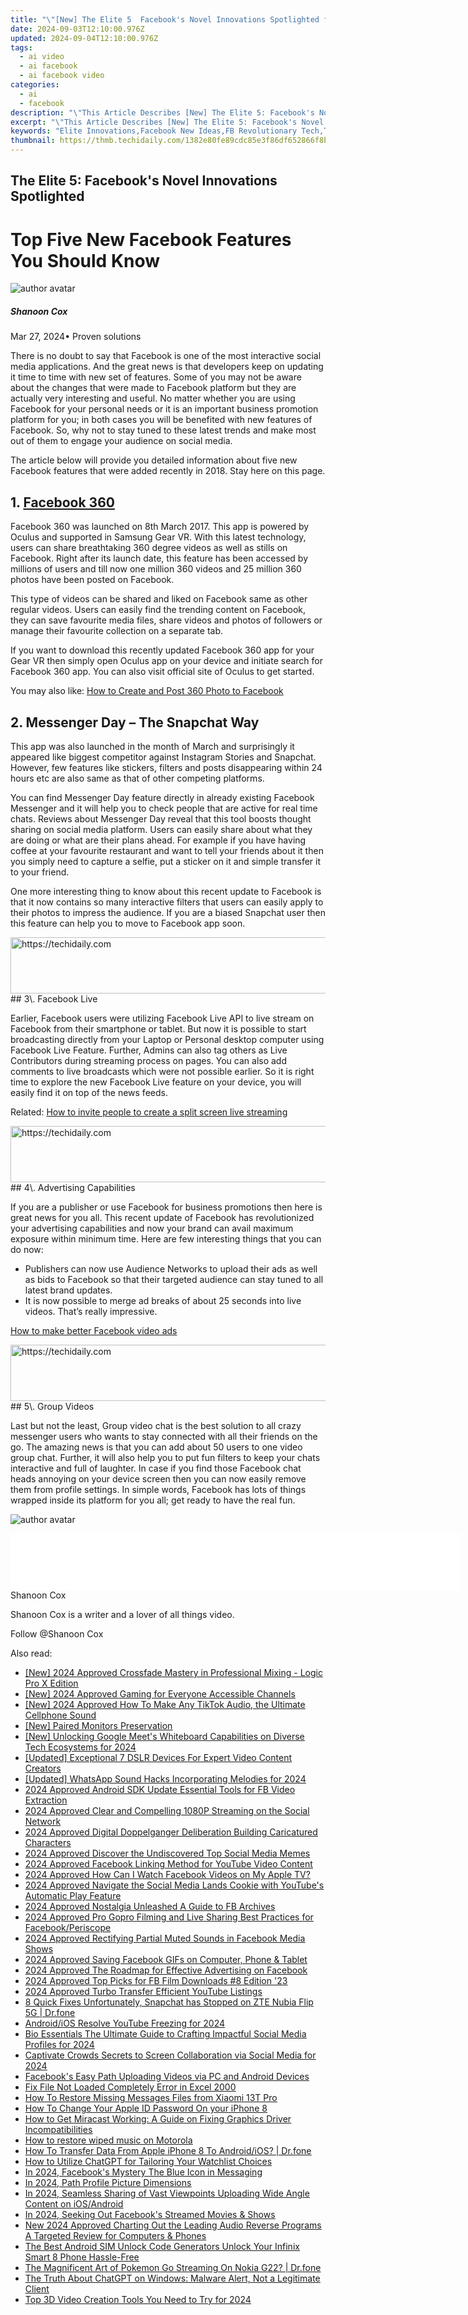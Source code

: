 ```yaml
---
title: "\"[New] The Elite 5  Facebook's Novel Innovations Spotlighted for 2024\""
date: 2024-09-03T12:10:00.976Z
updated: 2024-09-04T12:10:00.976Z
tags:
  - ai video
  - ai facebook
  - ai facebook video
categories:
  - ai
  - facebook
description: "\"This Article Describes [New] The Elite 5: Facebook's Novel Innovations Spotlighted for 2024\""
excerpt: "\"This Article Describes [New] The Elite 5: Facebook's Novel Innovations Spotlighted for 2024\""
keywords: "Elite Innovations,Facebook New Ideas,FB Revolutionary Tech,Top Social Updates,Elite Tech Sync,Social Media Leaders,Elite FB Advancements"
thumbnail: https://thmb.techidaily.com/1382e80fe89cdc85e3f86df652866f8b806d3041c2bfdfcea85ed48c584b9f54.JPG
---
```


## The Elite 5: Facebook's Novel Innovations Spotlighted

# Top Five New Facebook Features You Should Know

![author avatar](https://images.wondershare.com/filmora/article-images/shannon-cox.jpg)

##### Shanoon Cox

 Mar 27, 2024• Proven solutions

 There is no doubt to say that Facebook is one of the most interactive social media applications. And the great news is that developers keep on updating it time to time with new set of features. Some of you may not be aware about the changes that were made to Facebook platform but they are actually very interesting and useful. No matter whether you are using Facebook for your personal needs or it is an important business promotion platform for you; in both cases you will be benefited with new features of Facebook. So, why not to stay tuned to these latest trends and make most out of them to engage your audience on social media.

 The article below will provide you detailed information about five new Facebook features that were added recently in 2018\. Stay here on this page.

## 1\. [Facebook 360](https://tools.techidaily.com/wondershare/filmora/download/)

 Facebook 360 was launched on 8th March 2017\. This app is powered by Oculus and supported in Samsung Gear VR. With this latest technology, users can share breathtaking 360 degree videos as well as stills on Facebook. Right after its launch date, this feature has been accessed by millions of users and till now one million 360 videos and 25 million 360 photos have been posted on Facebook.

 This type of videos can be shared and liked on Facebook same as other regular videos. Users can easily find the trending content on Facebook, they can save favourite media files, share videos and photos of followers or manage their favourite collection on a separate tab.

 If you want to download this recently updated Facebook 360 app for your Gear VR then simply open Oculus app on your device and initiate search for Facebook 360 app. You can also visit official site of Oculus to get started.

 You may also like: [How to Create and Post 360 Photo to Facebook](https://tools.techidaily.com/wondershare/filmora/download/)

## 2\. Messenger Day – The Snapchat Way

 This app was also launched in the month of March and surprisingly it appeared like biggest competitor against Instagram Stories and Snapchat. However, few features like stickers, filters and posts disappearing within 24 hours etc are also same as that of other competing platforms.

 You can find Messenger Day feature directly in already existing Facebook Messenger and it will help you to check people that are active for real time chats. Reviews about Messenger Day reveal that this tool boosts thought sharing on social media platform. Users can easily share about what they are doing or what are their plans ahead. For example if you have having coffee at your favourite restaurant and want to tell your friends about it then you simply need to capture a selfie, put a sticker on it and simple transfer it to your friend.

 One more interesting thing to know about this recent update to Facebook is that it now contains so many interactive filters that users can easily apply to their photos to impress the audience. If you are a biased Snapchat user then this feature can help you to move to Facebook app soon.

<!-- affiliate ads begin -->
<a href="https://appsumo.8odi.net/c/5597632/2118306/7443" target="_top" id="2118306">
  <img src="//a.impactradius-go.com/display-ad/7443-2118306" border="0" alt="https://techidaily.com" width="728" height="90"/>
</a>
<img height="0" width="0" src="https://appsumo.8odi.net/i/5597632/2118306/7443" style="position:absolute;visibility:hidden;" border="0" />
<!-- affiliate ads end -->
## 3\. Facebook Live

 Earlier, Facebook users were utilizing Facebook Live API to live stream on Facebook from their smartphone or tablet. But now it is possible to start broadcasting directly from your Laptop or Personal desktop computer using Facebook Live Feature. Further, Admins can also tag others as Live Contributors during streaming process on pages. You can also add comments to live broadcasts which were not possible earlier. So it is right time to explore the new Facebook Live feature on your device, you will easily find it on top of the news feeds.

 Related: [How to invite people to create a split screen live streaming](https://tools.techidaily.com/wondershare/filmora/download/)

<!-- affiliate ads begin -->
<a href="https://appsumo.8odi.net/c/5597632/2087485/7443" target="_top" id="2087485">
  <img src="//a.impactradius-go.com/display-ad/7443-2087485" border="0" alt="https://techidaily.com" width="728" height="90"/>
</a>
<img height="0" width="0" src="https://appsumo.8odi.net/i/5597632/2087485/7443" style="position:absolute;visibility:hidden;" border="0" />
<!-- affiliate ads end -->
## 4\. Advertising Capabilities

 If you are a publisher or use Facebook for business promotions then here is great news for you all. This recent update of Facebook has revolutionized your advertising capabilities and now your brand can avail maximum exposure within minimum time. Here are few interesting things that you can do now:

* Publishers can now use Audience Networks to upload their ads as well as bids to Facebook so that their targeted audience can stay tuned to all latest brand updates.
* It is now possible to merge ad breaks of about 25 seconds into live videos. That’s really impressive.

[How to make better Facebook video ads](https://tools.techidaily.com/wondershare/filmora/download/)

<!-- affiliate ads begin -->
<a href="https://dhgate.sjv.io/c/5597632/1186864/12108" target="_top" id="1186864">
  <img src="//a.impactradius-go.com/display-ad/12108-1186864" border="0" alt="https://techidaily.com" width="728" height="90"/>
</a>
<img height="0" width="0" src="https://dhgate.sjv.io/i/5597632/1186864/12108" style="position:absolute;visibility:hidden;" border="0" />
<!-- affiliate ads end -->
## 5\. Group Videos

 Last but not the least, Group video chat is the best solution to all crazy messenger users who wants to stay connected with all their friends on the go. The amazing news is that you can add about 50 users to one video group chat. Further, it will also help you to put fun filters to keep your chats interactive and full of laughter. In case if you find those Facebook chat heads annoying on your device screen then you can now easily remove them from profile settings. In simple words, Facebook has lots of things wrapped inside its platform for you all; get ready to have the real fun.

![author avatar](https://images.wondershare.com/filmora/article-images/shannon-cox.jpg)

<!-- affiliate ads begin -->
<iframe id="iframe_1982508" src="//a.impactradius-go.com/gen-ad-code/5597632/1982508/22993" width="720" height="90" scrolling="no" frameborder="0" marginheight="0" marginwidth="0"></iframe>
<!-- affiliate ads end -->
Shanoon Cox

Shanoon Cox is a writer and a lover of all things video.

Follow @Shanoon Cox

<span class="atpl-alsoreadstyle">Also read:</span>
<div><ul>
<li><a href="https://fox-friendly.techidaily.com/new-2024-approved-crossfade-mastery-in-professional-mixing-logic-pro-x-edition/"><u>[New] 2024 Approved  Crossfade Mastery in Professional Mixing - Logic Pro X Edition</u></a></li>
<li><a href="https://youtube-lab.techidaily.com/024-approved-gaming-for-everyone-accessible-channels/"><u>[New] 2024 Approved  Gaming for Everyone  Accessible Channels</u></a></li>
<li><a href="https://fox-cloud.techidaily.com/new-2024-approved-how-to-make-any-tiktok-audio-the-ultimate-cellphone-sound/"><u>[New] 2024 Approved  How To Make Any TikTok Audio, the Ultimate Cellphone Sound</u></a></li>
<li><a href="https://screen-recording.techidaily.com/new-paired-monitors-preservation/"><u>[New] Paired Monitors Preservation</u></a></li>
<li><a href="https://digital-screen-recording.techidaily.com/new-unlocking-google-meets-whiteboard-capabilities-on-diverse-tech-ecosystems-for-2024/"><u>[New] Unlocking Google Meet's Whiteboard Capabilities on Diverse Tech Ecosystems for 2024</u></a></li>
<li><a href="https://facebook-video-footage.techidaily.com/updated-exceptional-7-dslr-devices-for-expert-video-content-creators/"><u>[Updated] Exceptional 7 DSLR Devices For Expert Video Content Creators</u></a></li>
<li><a href="https://vp-tips.techidaily.com/updated-whatsapp-sound-hacks-incorporating-melodies-for-2024/"><u>[Updated] WhatsApp Sound Hacks  Incorporating Melodies for 2024</u></a></li>
<li><a href="https://facebook-video-content.techidaily.com/2024-approved-android-sdk-update-essential-tools-for-fb-video-extraction/"><u>2024 Approved  Android SDK Update  Essential Tools for FB Video Extraction</u></a></li>
<li><a href="https://facebook-video-content.techidaily.com/2024-approved-clear-and-compelling-1080p-streaming-on-the-social-network/"><u>2024 Approved  Clear and Compelling 1080P Streaming on the Social Network</u></a></li>
<li><a href="https://facebook-video-content.techidaily.com/2024-approved-digital-doppelganger-deliberation-building-caricatured-characters/"><u>2024 Approved  Digital Doppelganger Deliberation  Building Caricatured Characters</u></a></li>
<li><a href="https://facebook-video-content.techidaily.com/2024-approved-discover-the-undiscovered-top-social-media-memes/"><u>2024 Approved  Discover the Undiscovered  Top Social Media Memes</u></a></li>
<li><a href="https://facebook-video-content.techidaily.com/2024-approved-facebook-linking-method-for-youtube-video-content/"><u>2024 Approved  Facebook Linking Method for YouTube Video Content</u></a></li>
<li><a href="https://facebook-video-content.techidaily.com/2024-approved-how-can-i-watch-facebook-videos-on-my-apple-tv/"><u>2024 Approved  How Can I Watch Facebook Videos on My Apple TV?</u></a></li>
<li><a href="https://facebook-video-content.techidaily.com/2024-approved-navigate-the-social-media-lands-cookie-with-youtubes-automatic-play-feature/"><u>2024 Approved  Navigate the Social Media Lands Cookie with YouTube's Automatic Play Feature</u></a></li>
<li><a href="https://facebook-video-content.techidaily.com/2024-approved-nostalgia-unleashed-a-guide-to-fb-archives/"><u>2024 Approved  Nostalgia Unleashed  A Guide to FB Archives</u></a></li>
<li><a href="https://facebook-video-content.techidaily.com/2024-approved-pro-gopro-filming-and-live-sharing-best-practices-for-facebookperiscope/"><u>2024 Approved  Pro Gopro Filming and Live Sharing  Best Practices for Facebook/Periscope</u></a></li>
<li><a href="https://facebook-video-content.techidaily.com/2024-approved-rectifying-partial-muted-sounds-in-facebook-media-shows/"><u>2024 Approved  Rectifying Partial Muted Sounds in Facebook Media Shows</u></a></li>
<li><a href="https://facebook-video-content.techidaily.com/2024-approved-saving-facebook-gifs-on-computer-phone-and-tablet/"><u>2024 Approved  Saving Facebook GIFs on Computer, Phone & Tablet</u></a></li>
<li><a href="https://facebook-video-content.techidaily.com/2024-approved-the-roadmap-for-effective-advertising-on-facebook/"><u>2024 Approved  The Roadmap for Effective Advertising on Facebook</u></a></li>
<li><a href="https://facebook-video-content.techidaily.com/2024-approved-top-picks-for-fb-film-downloads-8-edition-23/"><u>2024 Approved  Top Picks for FB Film Downloads  #8 Edition '23</u></a></li>
<li><a href="https://youtube-help.techidaily.com/2024-approved-turbo-transfer-efficient-youtube-listings/"><u>2024 Approved  Turbo Transfer  Efficient YouTube Listings</u></a></li>
<li><a href="https://howto.techidaily.com/8-quick-fixes-unfortunately-snapchat-has-stopped-on-zte-nubia-flip-5g-drfone-by-drfone-fix-android-problems-fix-android-problems/"><u>8 Quick Fixes Unfortunately, Snapchat has Stopped on ZTE Nubia Flip 5G | Dr.fone</u></a></li>
<li><a href="https://facebook-video-content.techidaily.com/androidios-resolve-youtube-freezing-for-2024/"><u>Android/iOS  Resolve YouTube Freezing for 2024</u></a></li>
<li><a href="https://facebook-video-content.techidaily.com/bio-essentials-the-ultimate-guide-to-crafting-impactful-social-media-profiles-for-2024/"><u>Bio Essentials  The Ultimate Guide to Crafting Impactful Social Media Profiles for 2024</u></a></li>
<li><a href="https://facebook-video-content.techidaily.com/captivate-crowds-secrets-to-screen-collaboration-via-social-media-for-2024/"><u>Captivate Crowds  Secrets to Screen Collaboration via Social Media for 2024</u></a></li>
<li><a href="https://facebook-video-content.techidaily.com/facebooks-easy-path-uploading-videos-via-pc-and-android-devices/"><u>Facebook's Easy Path  Uploading Videos via PC and Android Devices</u></a></li>
<li><a href="https://phone-solutions.techidaily.com/fix-file-not-loaded-completely-error-in-excel-2000-by-stellar-guide/"><u>Fix File Not Loaded Completely Error in Excel 2000</u></a></li>
<li><a href="https://blog-min.techidaily.com/how-to-restore-missing-messages-files-from-xiaomi-13t-pro-by-fonelab-android-recover-messages/"><u>How To  Restore Missing Messages Files from Xiaomi 13T Pro</u></a></li>
<li><a href="https://ios-unlock.techidaily.com/how-to-change-your-apple-id-password-on-your-iphone-8-by-drfone-ios/"><u>How To Change Your Apple ID Password On your iPhone 8</u></a></li>
<li><a href="https://win-howtos.techidaily.com/how-to-get-miracast-working-a-guide-on-fixing-graphics-driver-incompatibilities/"><u>How to Get Miracast Working: A Guide on Fixing Graphics Driver Incompatibilities</u></a></li>
<li><a href="https://blog-min.techidaily.com/how-to-restore-wiped-music-on-motorola-by-fonelab-android-recover-music/"><u>How to restore wiped music on Motorola</u></a></li>
<li><a href="https://techidaily.com/how-to-transfer-data-from-apple-iphone-8-to-androidios-drfone-by-drfone-transfer-data-from-ios-transfer-data-from-ios/"><u>How To Transfer Data From Apple iPhone 8 To Android/iOS? | Dr.fone</u></a></li>
<li><a href="https://tech-hub.techidaily.com/how-to-utilize-chatgpt-for-tailoring-your-watchlist-choices/"><u>How to Utilize ChatGPT for Tailoring Your Watchlist Choices</u></a></li>
<li><a href="https://facebook-video-content.techidaily.com/in-2024-facebooks-mystery-the-blue-icon-in-messaging/"><u>In 2024, Facebook's Mystery  The Blue Icon in Messaging</u></a></li>
<li><a href="https://facebook-video-content.techidaily.com/in-2024-path-profile-picture-dimensions/"><u>In 2024, Path Profile Picture Dimensions</u></a></li>
<li><a href="https://facebook-video-content.techidaily.com/in-2024-seamless-sharing-of-vast-viewpoints-uploading-wide-angle-content-on-iosandroid/"><u>In 2024, Seamless Sharing of Vast Viewpoints  Uploading Wide Angle Content on iOS/Android</u></a></li>
<li><a href="https://facebook-video-content.techidaily.com/in-2024-seeking-out-facebooks-streamed-movies-and-shows/"><u>In 2024, Seeking Out Facebook's Streamed Movies & Shows</u></a></li>
<li><a href="https://voice-adjusting.techidaily.com/new-2024-approved-charting-out-the-leading-audio-reverse-programs-a-targeted-review-for-computers-and-phones/"><u>New 2024 Approved Charting Out the Leading Audio Reverse Programs A Targeted Review for Computers & Phones</u></a></li>
<li><a href="https://sim-unlock.techidaily.com/the-best-android-sim-unlock-code-generators-unlock-your-infinix-smart-8-phone-hassle-free-by-drfone-android/"><u>The Best Android SIM Unlock Code Generators Unlock Your Infinix Smart 8 Phone Hassle-Free</u></a></li>
<li><a href="https://android-pokemon-go.techidaily.com/the-magnificent-art-of-pokemon-go-streaming-on-nokia-g22-drfone-by-drfone-virtual-android/"><u>The Magnificent Art of Pokemon Go Streaming On Nokia G22? | Dr.fone</u></a></li>
<li><a href="https://tech-haven.techidaily.com/the-truth-about-chatgpt-on-windows-malware-alert-not-a-legitimate-client/"><u>The Truth About ChatGPT on Windows: Malware Alert, Not a Legitimate Client</u></a></li>
<li><a href="https://ai-vdieo-software.techidaily.com/top-3d-video-creation-tools-you-need-to-try-for-2024/"><u>Top 3D Video Creation Tools You Need to Try for 2024</u></a></li>
</ul></div>

<ins class="adsbygoogle"
      style="display:block"
      data-ad-client="ca-pub-7571918770474297"
      data-ad-slot="8358498916"
      data-ad-format="auto"
      data-full-width-responsive="true"></ins>